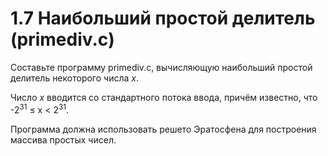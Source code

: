 # 1.7 Наибольший простой делитель (primediv.c)
Составьте программу primediv.c, вычисляющую наибольший простой делитель некоторого числа $x$. 

Число ${x}$ вводится со стандартного потока ввода, причём известно, что -$2^{31}$ $\le$ x < $2^{31}$.

Программа должна использовать решето Эратосфена для построения массива простых чисел. 
